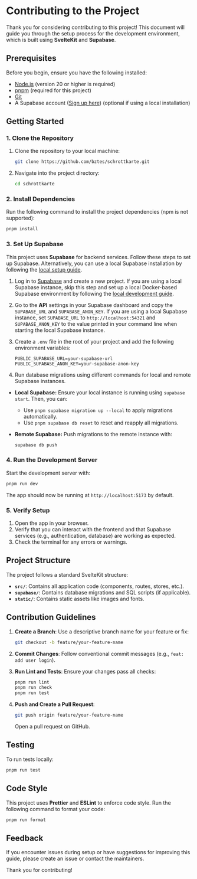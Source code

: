 # Contributing to the Project

Thank you for considering contributing to this project! This document will guide you through the setup process for the development environment, which is built using **SvelteKit** and **Supabase**.

## Prerequisites

Before you begin, ensure you have the following installed:

- [Node.js](https://nodejs.org/) (version 20 or higher is required)
- [pnpm](https://pnpm.io/) (required for this project)
- [Git](https://git-scm.com/)
- A Supabase account ([Sign up here](https://supabase.com/)) (optional if using a local installation)

## Getting Started

### 1. Clone the Repository

1. Clone the repository to your local machine:

   ```bash
   git clone https://github.com/bztes/schrottkarte.git
   ```

2. Navigate into the project directory:

   ```bash
   cd schrottkarte
   ```

### 2. Install Dependencies

Run the following command to install the project dependencies (npm is not supported):

```bash
pnpm install
```

### 3. Set Up Supabase

This project uses **Supabase** for backend services. Follow these steps to set up Supabase. Alternatively, you can use a local Supabase installation by following the [local setup guide](https://supabase.com/docs/guides/local-development).

1. Log in to [Supabase](https://supabase.com/) and create a new project. If you are using a local Supabase instance, skip this step and set up a local Docker-based Supabase environment by following the [local development guide](https://supabase.com/docs/guides/local-development).

2. Go to the **API** settings in your Supabase dashboard and copy the `SUPABASE_URL` and `SUPABASE_ANON_KEY`. If you are using a local Supabase instance, set `SUPABASE_URL` to `http://localhost:54321` and `SUPABASE_ANON_KEY` to the value printed in your command line when starting the local Supabase instance.

3. Create a `.env` file in the root of your project and add the following environment variables:

   ```env
   PUBLIC_SUPABASE_URL=your-supabase-url
   PUBLIC_SUPABASE_ANON_KEY=your-supabase-anon-key
   ```

4. Run database migrations using different commands for local and remote Supabase instances.

- **Local Supabase:** Ensure your local instance is running using `supabase start`. Then, you can:

  - Use `pnpm supabase migration up --local` to apply migrations automatically.
  - Use `pnpm supabase db reset` to reset and reapply all migrations.

* **Remote Supabase:** Push migrations to the remote instance with:
  ```bash
  supabase db push
  ```

### 4. Run the Development Server

Start the development server with:

```bash
pnpm run dev
```

The app should now be running at `http://localhost:5173` by default.

### 5. Verify Setup

1. Open the app in your browser.
2. Verify that you can interact with the frontend and that Supabase services (e.g., authentication, database) are working as expected.
3. Check the terminal for any errors or warnings.

## Project Structure

The project follows a standard SvelteKit structure:

- **`src/`**: Contains all application code (components, routes, stores, etc.).
- **`supabase/`**: Contains database migrations and SQL scripts (if applicable).
- **`static/`**: Contains static assets like images and fonts.

## Contribution Guidelines

1. **Create a Branch**: Use a descriptive branch name for your feature or fix:

   ```bash
   git checkout -b feature/your-feature-name
   ```

2. **Commit Changes**: Follow conventional commit messages (e.g., `feat: add user login`).

3. **Run Lint and Tests**: Ensure your changes pass all checks:

   ```bash
   pnpm run lint
   pnpm run check
   pnpm run test
   ```

4. **Push and Create a Pull Request**:

   ```bash
   git push origin feature/your-feature-name
   ```

   Open a pull request on GitHub.

## Testing

To run tests locally:

```bash
pnpm run test
```

## Code Style

This project uses **Prettier** and **ESLint** to enforce code style. Run the following command to format your code:

```bash
pnpm run format
```

## Feedback

If you encounter issues during setup or have suggestions for improving this guide, please create an issue or contact the maintainers.

Thank you for contributing!
